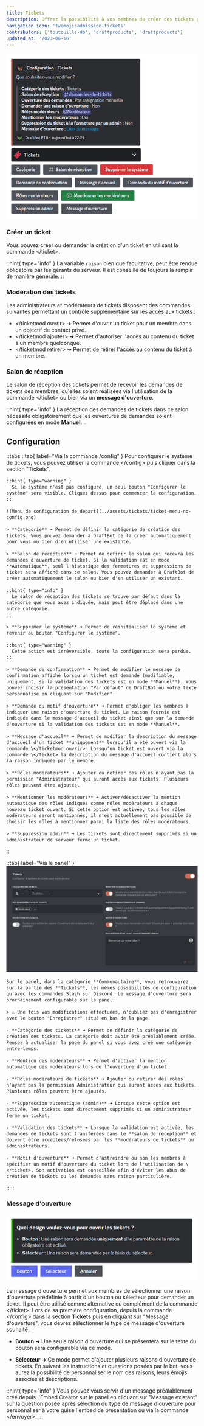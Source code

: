 ```yaml
---
title: Tickets
description: Offrez la possibilité à vos membres de créer des tickets pour qu'ils puissent avoir une discussion privée avec l'équipe de votre serveur.
navigation.icon: 'twemoji:admission-tickets'
contributors: ['toutouille-db', 'draftproducts', 'draftproducts']
updated_at: '2023-06-16'
---
```


![Menu de configuration](../assets/tickets/ticket-menu-config.png)

### Créer un ticket

Vous pouvez créer ou demander la création d'un ticket en utilisant la commande \</ticket>.

::hint{ type="info" }
  La variable `raison` bien que facultative, peut être rendue obligatoire par les gérants du serveur. Il est conseillé de toujours la remplir de manière générale.
::

### Modération des tickets

Les administrateurs et modérateurs de tickets disposent des commandes suivantes permettant un contrôle supplémentaire sur les accès aux tickets :

- \</ticketmod ouvrir> ➜ Permet d'ouvrir un ticket pour un membre dans un objectif de contact privé.
- \</ticketmod ajouter> ➜ Permet d'autoriser l'accès au contenu du ticket à un membre quelconque.
- \</ticketmod retirer> ➜ Permet de retirer l'accès au contenu du ticket à un membre.

### Salon de réception

Le salon de réception des tickets permet de recevoir les demandes de tickets des membres, qu'elles soient réalisées via l'utilisation de la commande \</ticket> ou bien via un **message d'ouverture**.

::hint{ type="info" }
  La réception des demandes de tickets dans ce salon nécessite obligatoirement que les ouvertures de demandes soient configurées en mode **Manuel**.
::

## Configuration

::tabs
  ::tab{ label="Via la commande /config" }
    Pour configurer le système de tickets, vous pouvez utiliser la commande \</config> puis cliquer dans la section "Tickets".

    ::hint{ type="warning" }
      Si le système n'est pas configuré, un seul bouton "Configurer le système" sera visible. Cliquez dessus pour commencer la configuration.
    ::

    ![Menu de configuration de départ](../assets/tickets/ticket-menu-no-config.png)

    > **Catégorie** ➜ Permet de définir la catégorie de création des tickets. Vous pouvez demander à DraftBot de la créer automatiquement pour vous ou bien d'en utiliser une existante.

    > **Salon de réception** ➜ Permet de définir le salon qui recevra les demandes d'ouverture de ticket. Si la validation est en mode **Automatique**, seul l'historique des fermetures et suppressions de ticket sera affiché dans ce salon. Vous pouvez demander à DraftBot de créer automatiquement le salon ou bien d'en utiliser un existant.

    ::hint{ type="info" }
      Le salon de réception des tickets se trouve par défaut dans la catégorie que vous avez indiquée, mais peut être déplacé dans une autre catégorie.
    ::

    > **Supprimer le système** ➜ Permet de réinitialiser le système et revenir au bouton "Configurer le système".

    ::hint{ type="warning" }
      Cette action est irréversible, toute la configuration sera perdue.
    ::

    > **Demande de confirmation** ➜ Permet de modifier le message de confirmation affiché lorsqu'un ticket est demandé (modifiable, uniquement, si la validation des tickets est en mode **Manuel**). Vous pouvez choisir la présentation "Par défaut" de DraftBot ou votre texte personnalisé en cliquant sur "Modifier".

    > **Demande du motif d'ouverture** ➜ Permet d'obliger les membres à indiquer une raison d'ouverture du ticket. La raison fournie est indiquée dans le message d'accueil du ticket ainsi que sur la demande d'ouverture si la validation des tickets est en mode **Manuel**.

    > **Message d'accueil** ➜ Permet de modifier la description du message d'accueil d'un ticket **uniquement** lorsqu'il a été ouvert via la commande \</ticketmod ouvrir>. Lorsqu'un ticket est ouvert via la commande \</ticket> la description du message d'accueil contient alors la raison indiquée par le membre.

    > **Rôles modérateurs** ➜ Ajouter ou retirer des rôles n'ayant pas la permission "Administrateur" qui auront accès aux tickets. Plusieurs rôles peuvent être ajoutés.

    > **Mentionner les modérateurs** ➜ Activer/désactiver la mention automatique des rôles indiqués comme rôles modérateurs à chaque nouveau ticket ouvert. Si cette option est activée, tous les rôles modérateurs seront mentionnés, il n'est actuellement pas possible de choisir les rôles à mentionner parmi la liste des rôles modérateurs.

    > **Suppression admin** ➜ Les tickets sont directement supprimés si un administrateur de serveur ferme un ticket.
  ::

  ::tab{ label="Via le panel" }
    ![Menu de configuration](../assets/tickets/ticket-panel-config.png)

    Sur le panel, dans la catégorie **Communautaire**, vous retrouverez sur la partie des **Tickets**, les mêmes possibilités de configuration qu'avec les commandes Slash sur Discord. Le message d'ouverture sera prochainement configurable sur le panel.

    > ⚠️ Une fois vos modifications effectuées, n'oubliez pas d'enregistrer avec le bouton "Enregistrer" situé en bas de la page.

    - **Catégorie des tickets** ➜ Permet de définir la catégorie de création des tickets. La catégorie doit avoir été préalablement créée. Pensez à actualiser la page du panel si vous avez créé une catégorie entre-temps.

    - **Mention des modérateurs** ➜ Permet d'activer la mention automatique des modérateurs lors de l'ouverture d'un ticket.

    - **Rôles modérateurs de tickets** ➜ Ajouter ou retirer des rôles n'ayant pas la permission Administrateur qui auront accès aux tickets. Plusieurs rôles peuvent être ajoutés.

    - **Suppression automatique (admin)** ➜ Lorsque cette option est activée, les tickets sont directement supprimés si un administrateur ferme un ticket.

    - **Validation des tickets** ➜ Lorsque la validation est activée, les demandes de tickets sont transférées dans le **salon de réception** et doivent être acceptées/refusées par les **modérateurs de tickets** ou administrateurs.

    - **Motif d'ouverture** ➜ Permet d'astreindre ou non les membres à spécifier un motif d'ouverture du ticket lors de l'utilisation de \</ticket>. Son activation est conseillée afin d'éviter les abus de création de tickets ou les demandes sans raison particulière.
  ::
::

### Message d'ouverture

![Configuration du message d'ouverture](../assets/tickets/ticket-open-message.png)

Le message d'ouverture permet aux membres de sélectionner une raison d'ouverture prédéfinie à partir d'un bouton ou sélecteur pour demander un ticket. Il peut être utilisé comme alternative ou complément de la commande \</ticket>.
Lors de sa première configuration, depuis la commande \</config> dans la section **Tickets** puis en cliquant sur "Message d'ouverture", vous devrez sélectionner le type de message d'ouverture souhaité :

- **Bouton** ➜ Une seule raison d'ouverture qui se présentera sur le texte du bouton sera configurable via ce mode.

- **Sélecteur** ➜ Ce mode permet d'ajouter plusieurs raisons d'ouverture de tickets. En suivant les instructions et questions posées par le bot, vous aurez la possibilité de personnaliser le nom des raisons, leurs émojis associés et descriptions.

::hint{ type="info" }
  Vous pouvez vous servir d'un message préalablement créé depuis l'Embed Creator sur le panel en cliquant sur "Message existant" sur la question posée après sélection du type de message d'ouverture pour personnaliser à votre guise l'embed de présentation ou via la commande \</envoyer>.
::


